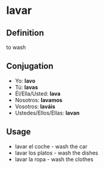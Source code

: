 # lavar

## Definition
to wash

## Conjugation

- Yo: **lavo**
- Tú: **lavas**
- Él/Ella/Usted: **lava**
- Nosotros: **lavamos**
- Vosotros: **laváis**
- Ustedes/Ellos/Ellas: **lavan**

## Usage

- lavar el coche \- wash the car
- lavar los platos \- wash the dishes
- lavar la ropa \- wash the clothes